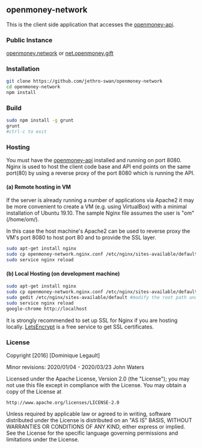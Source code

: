 ## openmoney-network

This is the client side application that accesses the [openmoney-api](https://github.com/jethro-swan/openmoney-api).

### Public Instance

[openmoney.network](https://openmoney.network) or [net.openmoney.gift](https://net.openmoney.gift)

### Installation

```sh
git clone https://github.com/jethro-swan/openmoney-network
cd openmoney-network
npm install
```

### Build

```sh
sudo npm install -g grunt
grunt
#ctrl-c to exit
```

### Hosting

You must have the [openmoney-api](https://github.com/jethro-swan/openmoney-api) installed and running on port 8080. Nginx is used to host the client code base and API end points on the same port(80) by using a reverse proxy of the port 8080 which is running the API.

#### (a) Remote hosting in VM

If the server is already running a number of applications via Apache2 it may be more convenient to create a VM (e.g. using VirtualBox) with a minimal installation of Ubuntu 19.10.  The sample Nginx file assumes the user is "om" (/home/om/).

In this case the host machine's Apache2 can be used to reverse proxy the VM's port 8080 to host port 80 and to provide the SSL layer.

```sh
sudo apt-get install nginx
sudo cp openmoney-network.nginx.conf /etc/nginx/sites-available/default
sudo service nginx reload
```
#### (b) Local Hosting (on development machine)

```sh
sudo apt-get install nginx
sudo cp openmoney-network.nginx.conf /etc/nginx/sites-available/default
sudo gedit /etc/nginx/sites-available/default #modify the root path and the location / alias path to this repo path
sudo service nginx reload
google-chrome http://localhost
```

It is strongly recommended to set up SSL for Nginx if you are hosting locally. [LetsEncrypt](https://letsencrypt.org/) is a free service to get SSL certificates.

### License

Copyright [2016] [Dominique Legault]

Minor revisions: 2020/01/04 - 2020/03/23 John Waters

Licensed under the Apache License, Version 2.0 (the "License");
you may not use this file except in compliance with the License.
You may obtain a copy of the License at

    http://www.apache.org/licenses/LICENSE-2.0

Unless required by applicable law or agreed to in writing, software
distributed under the License is distributed on an "AS IS" BASIS,
WITHOUT WARRANTIES OR CONDITIONS OF ANY KIND, either express or implied.
See the License for the specific language governing permissions and
limitations under the License.
